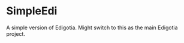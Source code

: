 SimpleEdi
=========

A simple version of Edigotia. Might switch to this as the main Edigotia project.
